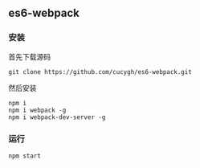## es6-webpack

### 安装

首先下载源码

```shell
git clone https://github.com/cucygh/es6-webpack.git
```

然后安装

```shell
npm i
npm i webpack -g
npm i webpack-dev-server -g
```

### 运行

```shell
npm start
```
